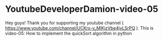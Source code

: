 # YoutubeDeveloperDamion-video-05
Hey guys! Thank you for supporting my youtube channel ( https://www.youtube.com/channel/UCKrs-v_MlKjzVbe4jyLSrPQ ). 
This is video-05: How to implement the quickSort algorithm in python
